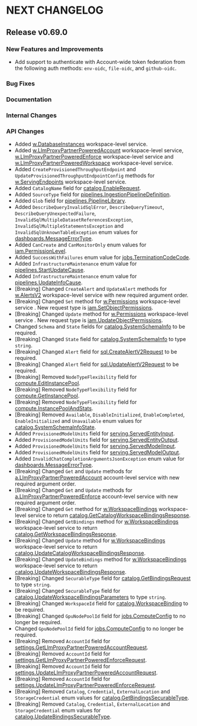 # NEXT CHANGELOG

## Release v0.69.0

### New Features and Improvements

- Add support to authenticate with Account-wide token federation from the 
  following auth methods: `env-oidc`, `file-oidc`, and `github-oidc`.  

### Bug Fixes

### Documentation

### Internal Changes

### API Changes
* Added [w.DatabaseInstances](https://pkg.go.dev/github.com/databricks/databricks-sdk-go/service/catalog#DatabaseInstancesAPI) workspace-level service.
* Added [w.LlmProxyPartnerPoweredAccount](https://pkg.go.dev/github.com/databricks/databricks-sdk-go/service/settings#LlmProxyPartnerPoweredAccountAPI) workspace-level service, [w.LlmProxyPartnerPoweredEnforce](https://pkg.go.dev/github.com/databricks/databricks-sdk-go/service/settings#LlmProxyPartnerPoweredEnforceAPI) workspace-level service and [w.LlmProxyPartnerPoweredWorkspace](https://pkg.go.dev/github.com/databricks/databricks-sdk-go/service/settings#LlmProxyPartnerPoweredWorkspaceAPI) workspace-level service.
* Added `CreateProvisionedThroughputEndpoint` and `UpdateProvisionedThroughputEndpointConfig` methods for [w.ServingEndpoints](https://pkg.go.dev/github.com/databricks/databricks-sdk-go/service/serving#ServingEndpointsAPI) workspace-level service.
* Added `CatalogName` field for [catalog.EnableRequest](https://pkg.go.dev/github.com/databricks/databricks-sdk-go/service/catalog#EnableRequest).
* Added `SourceType` field for [pipelines.IngestionPipelineDefinition](https://pkg.go.dev/github.com/databricks/databricks-sdk-go/service/pipelines#IngestionPipelineDefinition).
* Added `Glob` field for [pipelines.PipelineLibrary](https://pkg.go.dev/github.com/databricks/databricks-sdk-go/service/pipelines#PipelineLibrary).
* Added `DescribeQueryInvalidSqlError`, `DescribeQueryTimeout`, `DescribeQueryUnexpectedFailure`, `InvalidSqlMultipleDatasetReferencesException`, `InvalidSqlMultipleStatementsException` and `InvalidSqlUnknownTableException` enum values for [dashboards.MessageErrorType](https://pkg.go.dev/github.com/databricks/databricks-sdk-go/service/dashboards#MessageErrorType).
* Added `CanCreate` and `CanMonitorOnly` enum values for [iam.PermissionLevel](https://pkg.go.dev/github.com/databricks/databricks-sdk-go/service/iam#PermissionLevel).
* Added `SuccessWithFailures` enum value for [jobs.TerminationCodeCode](https://pkg.go.dev/github.com/databricks/databricks-sdk-go/service/jobs#TerminationCodeCode).
* Added `InfrastructureMaintenance` enum value for [pipelines.StartUpdateCause](https://pkg.go.dev/github.com/databricks/databricks-sdk-go/service/pipelines#StartUpdateCause).
* Added `InfrastructureMaintenance` enum value for [pipelines.UpdateInfoCause](https://pkg.go.dev/github.com/databricks/databricks-sdk-go/service/pipelines#UpdateInfoCause).
* [Breaking] Changed `CreateAlert` and `UpdateAlert` methods for [w.AlertsV2](https://pkg.go.dev/github.com/databricks/databricks-sdk-go/service/sql#AlertsV2API) workspace-level service with new required argument order.
* [Breaking] Changed `Set` method for [w.Permissions](https://pkg.go.dev/github.com/databricks/databricks-sdk-go/service/iam#PermissionsAPI) workspace-level service . New request type is [iam.SetObjectPermissions](https://pkg.go.dev/github.com/databricks/databricks-sdk-go/service/iam#SetObjectPermissions).
* [Breaking] Changed `Update` method for [w.Permissions](https://pkg.go.dev/github.com/databricks/databricks-sdk-go/service/iam#PermissionsAPI) workspace-level service . New request type is [iam.UpdateObjectPermissions](https://pkg.go.dev/github.com/databricks/databricks-sdk-go/service/iam#UpdateObjectPermissions).
* Changed `Schema` and `State` fields for [catalog.SystemSchemaInfo](https://pkg.go.dev/github.com/databricks/databricks-sdk-go/service/catalog#SystemSchemaInfo) to be required.
* [Breaking] Changed `State` field for [catalog.SystemSchemaInfo](https://pkg.go.dev/github.com/databricks/databricks-sdk-go/service/catalog#SystemSchemaInfo) to type `string`.
* [Breaking] Changed `Alert` field for [sql.CreateAlertV2Request](https://pkg.go.dev/github.com/databricks/databricks-sdk-go/service/sql#CreateAlertV2Request) to be required.
* [Breaking] Changed `Alert` field for [sql.UpdateAlertV2Request](https://pkg.go.dev/github.com/databricks/databricks-sdk-go/service/sql#UpdateAlertV2Request) to be required.
* [Breaking] Removed `NodeTypeFlexibility` field for [compute.EditInstancePool](https://pkg.go.dev/github.com/databricks/databricks-sdk-go/service/compute#EditInstancePool).
* [Breaking] Removed `NodeTypeFlexibility` field for [compute.GetInstancePool](https://pkg.go.dev/github.com/databricks/databricks-sdk-go/service/compute#GetInstancePool).
* [Breaking] Removed `NodeTypeFlexibility` field for [compute.InstancePoolAndStats](https://pkg.go.dev/github.com/databricks/databricks-sdk-go/service/compute#InstancePoolAndStats).
* [Breaking] Removed `Available`, `DisableInitialized`, `EnableCompleted`, `EnableInitialized` and `Unavailable` enum values for [catalog.SystemSchemaInfoState](https://pkg.go.dev/github.com/databricks/databricks-sdk-go/service/catalog#SystemSchemaInfoState).
* Added `ProvisionedModelUnits` field for [serving.ServedEntityInput](https://pkg.go.dev/github.com/databricks/databricks-sdk-go/service/serving#ServedEntityInput).
* Added `ProvisionedModelUnits` field for [serving.ServedEntityOutput](https://pkg.go.dev/github.com/databricks/databricks-sdk-go/service/serving#ServedEntityOutput).
* Added `ProvisionedModelUnits` field for [serving.ServedModelInput](https://pkg.go.dev/github.com/databricks/databricks-sdk-go/service/serving#ServedModelInput).
* Added `ProvisionedModelUnits` field for [serving.ServedModelOutput](https://pkg.go.dev/github.com/databricks/databricks-sdk-go/service/serving#ServedModelOutput).
* Added `InvalidChatCompletionArgumentsJsonException` enum value for [dashboards.MessageErrorType](https://pkg.go.dev/github.com/databricks/databricks-sdk-go/service/dashboards#MessageErrorType).
* [Breaking] Changed `Get` and `Update` methods for [a.LlmProxyPartnerPoweredAccount](https://pkg.go.dev/github.com/databricks/databricks-sdk-go/service/settings#LlmProxyPartnerPoweredAccountAPI) account-level service with new required argument order.
* [Breaking] Changed `Get` and `Update` methods for [a.LlmProxyPartnerPoweredEnforce](https://pkg.go.dev/github.com/databricks/databricks-sdk-go/service/settings#LlmProxyPartnerPoweredEnforceAPI) account-level service with new required argument order.
* [Breaking] Changed `Get` method for [w.WorkspaceBindings](https://pkg.go.dev/github.com/databricks/databricks-sdk-go/service/catalog#WorkspaceBindingsAPI) workspace-level service to return [catalog.GetCatalogWorkspaceBindingsResponse](https://pkg.go.dev/github.com/databricks/databricks-sdk-go/service/catalog#GetCatalogWorkspaceBindingsResponse).
* [Breaking] Changed `GetBindings` method for [w.WorkspaceBindings](https://pkg.go.dev/github.com/databricks/databricks-sdk-go/service/catalog#WorkspaceBindingsAPI) workspace-level service to return [catalog.GetWorkspaceBindingsResponse](https://pkg.go.dev/github.com/databricks/databricks-sdk-go/service/catalog#GetWorkspaceBindingsResponse).
* [Breaking] Changed `Update` method for [w.WorkspaceBindings](https://pkg.go.dev/github.com/databricks/databricks-sdk-go/service/catalog#WorkspaceBindingsAPI) workspace-level service to return [catalog.UpdateCatalogWorkspaceBindingsResponse](https://pkg.go.dev/github.com/databricks/databricks-sdk-go/service/catalog#UpdateCatalogWorkspaceBindingsResponse).
* [Breaking] Changed `UpdateBindings` method for [w.WorkspaceBindings](https://pkg.go.dev/github.com/databricks/databricks-sdk-go/service/catalog#WorkspaceBindingsAPI) workspace-level service to return [catalog.UpdateWorkspaceBindingsResponse](https://pkg.go.dev/github.com/databricks/databricks-sdk-go/service/catalog#UpdateWorkspaceBindingsResponse).
* [Breaking] Changed `SecurableType` field for [catalog.GetBindingsRequest](https://pkg.go.dev/github.com/databricks/databricks-sdk-go/service/catalog#GetBindingsRequest) to type `string`.
* [Breaking] Changed `SecurableType` field for [catalog.UpdateWorkspaceBindingsParameters](https://pkg.go.dev/github.com/databricks/databricks-sdk-go/service/catalog#UpdateWorkspaceBindingsParameters) to type `string`.
* [Breaking] Changed `WorkspaceId` field for [catalog.WorkspaceBinding](https://pkg.go.dev/github.com/databricks/databricks-sdk-go/service/catalog#WorkspaceBinding) to be required.
* [Breaking] Changed `GpuNodePoolId` field for [jobs.ComputeConfig](https://pkg.go.dev/github.com/databricks/databricks-sdk-go/service/jobs#ComputeConfig) to no longer be required.
* Changed `GpuNodePoolId` field for [jobs.ComputeConfig](https://pkg.go.dev/github.com/databricks/databricks-sdk-go/service/jobs#ComputeConfig) to no longer be required.
* [Breaking] Removed `AccountId` field for [settings.GetLlmProxyPartnerPoweredAccountRequest](https://pkg.go.dev/github.com/databricks/databricks-sdk-go/service/settings#GetLlmProxyPartnerPoweredAccountRequest).
* [Breaking] Removed `AccountId` field for [settings.GetLlmProxyPartnerPoweredEnforceRequest](https://pkg.go.dev/github.com/databricks/databricks-sdk-go/service/settings#GetLlmProxyPartnerPoweredEnforceRequest).
* [Breaking] Removed `AccountId` field for [settings.UpdateLlmProxyPartnerPoweredAccountRequest](https://pkg.go.dev/github.com/databricks/databricks-sdk-go/service/settings#UpdateLlmProxyPartnerPoweredAccountRequest).
* [Breaking] Removed `AccountId` field for [settings.UpdateLlmProxyPartnerPoweredEnforceRequest](https://pkg.go.dev/github.com/databricks/databricks-sdk-go/service/settings#UpdateLlmProxyPartnerPoweredEnforceRequest).
* [Breaking] Removed `Catalog`, `Credential`, `ExternalLocation` and `StorageCredential` enum values for [catalog.GetBindingsSecurableType](https://pkg.go.dev/github.com/databricks/databricks-sdk-go/service/catalog#GetBindingsSecurableType).
* [Breaking] Removed `Catalog`, `Credential`, `ExternalLocation` and `StorageCredential` enum values for [catalog.UpdateBindingsSecurableType](https://pkg.go.dev/github.com/databricks/databricks-sdk-go/service/catalog#UpdateBindingsSecurableType).

